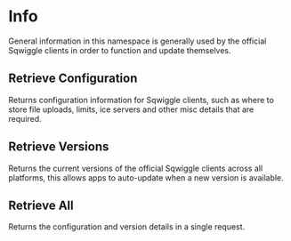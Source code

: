 # Info
General information in this namespace is generally used by the official Sqwiggle clients in order to function and update themselves.

## Retrieve Configuration
Returns configuration information for Sqwiggle clients, such as where to store file uploads, limits, ice servers and other misc details that are required.

## Retrieve Versions
Returns the current versions of the official Sqwiggle clients across all platforms, this allows apps to auto-update when a new version is available.

## Retrieve All
Returns the configuration and version details in a single request.